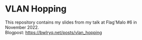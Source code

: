 # VLAN Hopping
This repository contains my slides from my talk at Flag'Malo #6 in November 2022.  
Blogpost: https://bwlryq.net/posts/vlan_hopping
